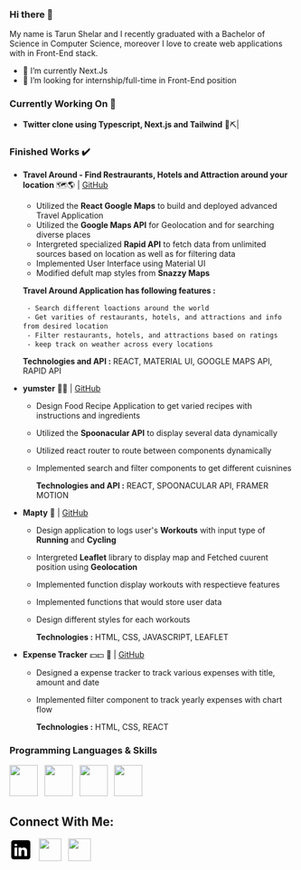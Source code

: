 ### Hi there 👋

My name is Tarun Shelar and I recently graduated with a Bachelor of Science in Computer Science, moreover I love to create web applications with in Front-End stack.

- 🌱 I’m currently Next.Js
- 👯 I’m looking for internship/full-time in Front-End position

### Currently Working On 🚀

- **Twitter clone using Typescript, Next.js and Tailwind** 📜⛏️|

### Finished Works ✔️

- **Travel Around - Find Restraurants, Hotels and Attraction around your location** 🗺️🌎 | <a href = "https://travel-aroound.netlify.app/"> GitHub</a>

  - Utilized the **React Google Maps** to build and deployed advanced Travel Application
  - Utilized the **Google Maps API** for Geolocation and for searching diverse places
  - Intergreted specialized **Rapid API** to fetch data from unlimited sources based on location as well as for filtering data
  - Implemented User Interface using Material UI
  - Modified defult map styles from **Snazzy Maps**

  **Travel Around Application has following features :**

       - Search different loactions around the world
       - Get varities of restaurants, hotels, and attractions and info from desired location
       - Filter restaurants, hotels, and attractions based on ratings
       - keep track on weather across every locations

  **Technologies and API :** REACT, MATERIAL UI, GOOGLE MAPS API, RAPID API

- **yumster** 🥘🍞 | <a href = "https://yumster.vercel.app/"> GitHub</a>

  - Design Food Recipe Application to get varied recipes with instructions and ingredients
  - Utilized the **Spoonacular API** to display several data dynamically
  - Utilized react router to route between components dynamically
  - Implemented search and filter components to get different cuisnines

    **Technologies and API :** REACT, SPOONACULAR API, FRAMER MOTION

- **Mapty** 📍 | <a href = "https://taruun.github.io/mapty/"> GitHub</a>

  - Design application to logs user's **Workouts** with input type of **Running** and **Cycling**
  - Intergreted **Leaflet** library to display map and Fetched cuurent position using **Geolocation**
  - Implemented function display workouts with respectieve features
  - Implemented functions that would store user data
  - Design different styles for each workouts

    **Technologies :** HTML, CSS, JAVASCRIPT, LEAFLET

- **Expense Tracker** 💵💵 🔗 | <a href = "https://expense-tracker-azure-ten.vercel.app/"> GitHub</a>

  - Designed a expense tracker to track various expenses with title, amount and date
  - Implemented filter component to track yearly expenses with chart flow

    **Technologies :** HTML, CSS, REACT

### Programming Languages & Skills

<img src="https://raw.githubusercontent.com/Taruun/images/main/images/html-5.png?token=GHSAT0AAAAAABUYTDM6HWC3JKTSCFTWIINYYV52PNQ"  width="50" height = "55"> &nbsp; <img src="https://raw.githubusercontent.com/Taruun/images/main/images/css-3.png?token=GHSAT0AAAAAABUYTDM6PBCUJNUZEDV33XQSYV52P7A"  width="50" height = "55"> &nbsp; <img src="https://raw.githubusercontent.com/Taruun/images/main/images/js%20(2).png?token=GHSAT0AAAAAABUYTDM6ZD6SJZYH4GWVVTGKYV52UPA"  width="50" height = "55"> &nbsp; <img src="https://raw.githubusercontent.com/Taruun/images/main/images/atom.png?token=GHSAT0AAAAAABUYTDM6CSNR3H6T46JAWJO2YV52RGQ"  width="50" height = "55">

## Connect With Me:

<a href="https://www.linkedin.com/in/tarun-shelar-617192190/"><img src="https://raw.githubusercontent.com/simple-icons/simple-icons/4bf96a236bac3b4f06617753cf16caa2542b8d9d/icons/linkedin.svg" width = "40px" height = "40px"></a> &nbsp; <a href="mailto: tarunys2002@gmail.com"><img src="https://github.com/simple-icons/simple-icons/blob/develop/icons/gmail.svg" width = "40px" height = "40px"></a> &nbsp; <a href="https://taruun.github.io/personal-website/"><img src="https://raw.githubusercontent.com/Taruun/images/main/images/web.png?token=GHSAT0AAAAAABUYTDM7VBY2GB5PNYKGYHD4YV52R6A" width = "40px" height = "40px"></a>
